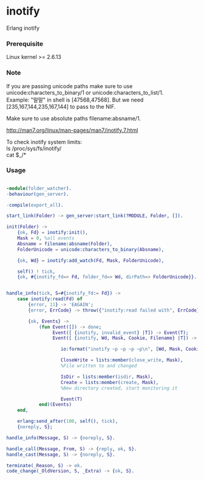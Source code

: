 # inotify
Erlang inotify  

### Prerequisite
Linux kernel >= 2.6.13  

### Note
If you are passing unicode paths make sure to use unicode:characters_to_binary/1 or
unicode:characters_to_list/1.  
Example: "말말" in shell is [47568,47568]. But we need [235,167,144,235,167,144]
to pass to the NIF.  
  
Make sure to use absolute paths filename:absname/1. 

http://man7.org/linux/man-pages/man7/inotify.7.html  
  
To check inotify system limits:  
ls /proc/sys/fs/inotify/  
cat $_/*  

### Usage
```erlang

-module(folder_watcher).
-behaviour(gen_server).

-compile(export_all).

start_link(Folder) -> gen_server:start_link(?MODULE, Folder, []).

init(Folder) ->
    {ok, Fd} = inotify:init(),
    Mask = 0, %all events
    Absname = filename:absname(Folder),
    FolderUnicode = unicode:characters_to_binary(Absname),

    {ok, Wd} = inotify:add_watch(Fd, Mask, FolderUnicode),

    self() ! tick,
    {ok, #{inotify_fd=> Fd, folder_fd=> Wd, dirPath=> FolderUnicode}}.


handle_info(tick, S=#{inotify_fd:= Fd}) ->
    case inotify:read(Fd) of
        {error, 11} -> 'EAGAIN';
        {error, ErrCode} -> throw({"inotify:read failed with", ErrCode});

        {ok, Events} ->
            (fun Event([]) -> done;
                 Event([ {inotify, invalid_event} |T]) -> Event(T);
                 Event([ {inotify, Wd, Mask, Cookie, Filename} |T]) ->

                    io:format("inotify ~p ~p ~p ~p\n", [Wd, Mask, Cookie, Filename]),

                    CloseWrite = lists:member(close_write, Mask),
                    %File written to and changed

                    IsDir = lists:member(isdir, Mask),
                    Create = lists:member(create, Mask),
                    %New directory created, start monitoring it

                    Event(T)
            end)(Events)
    end,

    erlang:send_after(100, self(), tick),
    {noreply, S};

handle_info(Message, S) -> {noreply, S}.

handle_call(Message, From, S) -> {reply, ok, S}.
handle_cast(Message, S) -> {noreply, S}.

terminate(_Reason, S) -> ok.
code_change(_OldVersion, S, _Extra) -> {ok, S}. 

```
